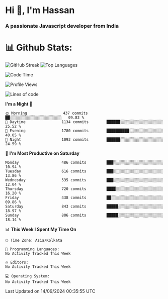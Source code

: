 # Hi 👋, I'm Hassan
### A passionate Javascript developer from India


# 📊 Github Stats:
![GitHub Streak](https://github-readme-streak-stats.herokuapp.com/?user=codeblooded47&theme=dracula&hide_border=false)
![Top Languages](https://github-readme-stats.vercel.app/api/top-langs/?username=codeblooded47&layout=compact&theme=dracula)



<!--START_SECTION:waka-->
![Code Time](http://img.shields.io/badge/Code%20Time-820%20hrs%2030%20mins-blue)

![Profile Views](http://img.shields.io/badge/Profile%20Views-8-blue)

![Lines of code](https://img.shields.io/badge/From%20Hello%20World%20I%27ve%20Written-23.5%20million%20lines%20of%20code-blue)

**I'm a Night 🦉** 

```text
🌞 Morning                437 commits         ██░░░░░░░░░░░░░░░░░░░░░░░   09.83 % 
🌆 Daytime                1134 commits        ██████░░░░░░░░░░░░░░░░░░░   25.52 % 
🌃 Evening                1780 commits        ██████████░░░░░░░░░░░░░░░   40.05 % 
🌙 Night                  1093 commits        ██████░░░░░░░░░░░░░░░░░░░   24.59 % 
```
📅 **I'm Most Productive on Saturday** 

```text
Monday                   486 commits         ███░░░░░░░░░░░░░░░░░░░░░░   10.94 % 
Tuesday                  616 commits         ███░░░░░░░░░░░░░░░░░░░░░░   13.86 % 
Wednesday                535 commits         ███░░░░░░░░░░░░░░░░░░░░░░   12.04 % 
Thursday                 720 commits         ████░░░░░░░░░░░░░░░░░░░░░   16.20 % 
Friday                   438 commits         ██░░░░░░░░░░░░░░░░░░░░░░░   09.86 % 
Saturday                 843 commits         █████░░░░░░░░░░░░░░░░░░░░   18.97 % 
Sunday                   806 commits         █████░░░░░░░░░░░░░░░░░░░░   18.14 % 
```


📊 **This Week I Spent My Time On** 

```text
🕑︎ Time Zone: Asia/Kolkata

💬 Programming Languages: 
No Activity Tracked This Week

🔥 Editors: 
No Activity Tracked This Week

💻 Operating System: 
No Activity Tracked This Week
```


 Last Updated on 14/09/2024 00:35:55 UTC
<!--END_SECTION:waka-->

